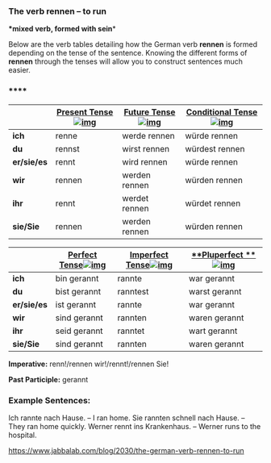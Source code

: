 ### The verb rennen – to run

**\*mixed verb, formed with sein***

Below are the verb tables detailing how the German verb **rennen** is formed depending on the tense of the sentence. Knowing the different forms of **rennen** through the tenses will allow you to construct sentences much easier.

### ****

|               | [**Present Tense**![img](https://www.jabbalab.com/images/qm.jpg)](http://www.jabbalab.com/blog/880/how-german-verbs-work-in-the-present-tense-part-1) | [**Future Tense**![img](https://www.jabbalab.com/images/qm.jpg)](http://www.jabbalab.com/blog/1126/german-future-tense-and-how-to-use-it) | [**Conditional Tense**![img](https://www.jabbalab.com/images/qm.jpg)](http://www.jabbalab.com/blog/1160/german-conditional-tense-what-it-is-and-how-to-use-it) |
| ------------- | ---------------------------------------- | ---------------------------------------- | ---------------------------------------- |
| **ich**       | renne                                    | werde rennen                             | würde rennen                             |
| **du**        | rennst                                   | wirst rennen                             | würdest rennen                           |
| **er/sie/es** | rennt                                    | wird rennen                              | würde rennen                             |
| **wir**       | rennen                                   | werden rennen                            | würden rennen                            |
| **ihr**       | rennt                                    | werdet rennen                            | würdet rennen                            |
| **sie/Sie**   | rennen                                   | werden rennen                            | würden rennen                            |

 

|               | [Perfect Tense![img](https://www.jabbalab.com/images/qm.jpg)](http://www.jabbalab.com/blog/1011/past-tense-german-how-to-talk-about-the-past-in-german) | [**Imperfect Tense**![img](https://www.jabbalab.com/images/qm.jpg)](http://www.jabbalab.com/blog/1028/past-tense-german-the-imperfect-tense) | [**Pluperfect **![img](https://www.jabbalab.com/images/qm.jpg)](http://www.jabbalab.com/blog/1207/german-past-tense-%E2%80%93-the-pluperfect-tense) |
| ------------- | ---------------------------------------- | ---------------------------------------- | ---------------------------------------- |
| **ich**       | bin gerannt                              | rannte                                   | war gerannt                              |
| **du**        | bist gerannt                             | ranntest                                 | warst gerannt                            |
| **er/sie/es** | ist gerannt                              | rannte                                   | war gerannt                              |
| **wir**       | sind gerannt                             | rannten                                  | waren gerannt                            |
| **ihr**       | seid gerannt                             | ranntet                                  | wart gerannt                             |
| **sie/Sie**   | sind gerannt                             | rannten                                  | waren gerannt                            |

**Imperative:** renn!/rennen wir!/rennt!/rennen Sie!

**Past Participle:** gerannt

### Example Sentences:

Ich rannte nach Hause. – I ran home.
Sie rannten schnell nach Hause. – They ran home quickly.
Werner rennt ins Krankenhaus. – Werner runs to the hospital.



https://www.jabbalab.com/blog/2030/the-german-verb-rennen-to-run
